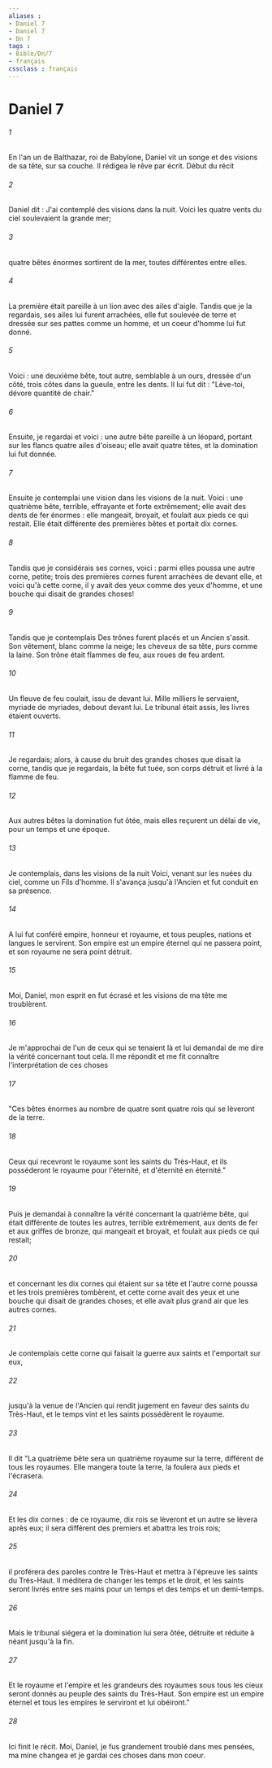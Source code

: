 ```yaml
---
aliases : 
- Daniel 7
- Daniel 7
- Dn 7
tags : 
- Bible/Dn/7
- français
cssclass : français
---
```


# Daniel 7

###### 1
En l'an un de Balthazar, roi de Babylone, Daniel vit un songe et des visions de sa tête, sur sa couche. Il rédigea le rêve par écrit. Début du récit
###### 2
Daniel dit : J'ai contemplé des visions dans la nuit. Voici les quatre vents du ciel soulevaient la grande mer;
###### 3
quatre bêtes énormes sortirent de la mer, toutes différentes entre elles.
###### 4
La première était pareille à un lion avec des ailes d'aigle. Tandis que je la regardais, ses ailes lui furent arrachées, elle fut soulevée de terre et dressée sur ses pattes comme un homme, et un coeur d'homme lui fut donné.
###### 5
Voici : une deuxième bête, tout autre, semblable à un ours, dressée d'un côté, trois côtes dans la gueule, entre les dents. Il lui fut dit : "Lève-toi, dévore quantité de chair."
###### 6
Ensuite, je regardai et voici : une autre bête pareille à un léopard, portant sur les flancs quatre ailes d'oiseau; elle avait quatre têtes, et la domination lui fut donnée.
###### 7
Ensuite je contemplai une vision dans les visions de la nuit. Voici : une quatrième bête, terrible, effrayante et forte extrêmement; elle avait des dents de fer énormes : elle mangeait, broyait, et foulait aux pieds ce qui restait. Elle était différente des premières bêtes et portait dix cornes.
###### 8
Tandis que je considérais ses cornes, voici : parmi elles poussa une autre corne, petite; trois des premières cornes furent arrachées de devant elle, et voici qu'à cette corne, il y avait des yeux comme des yeux d'homme, et une bouche qui disait de grandes choses!
###### 9
Tandis que je contemplais Des trônes furent placés et un Ancien s'assit. Son vêtement, blanc comme la neige; les cheveux de sa tête, purs comme la laine. Son trône était flammes de feu, aux roues de feu ardent.
###### 10
Un fleuve de feu coulait, issu de devant lui. Mille milliers le servaient, myriade de myriades, debout devant lui. Le tribunal était assis, les livres étaient ouverts.
###### 11
Je regardais; alors, à cause du bruit des grandes choses que disait la corne, tandis que je regardais, la bête fut tuée, son corps détruit et livré à la flamme de feu.
###### 12
Aux autres bêtes la domination fut ôtée, mais elles reçurent un délai de vie, pour un temps et une époque.
###### 13
Je contemplais, dans les visions de la nuit Voici, venant sur les nuées du ciel, comme un Fils d'homme. Il s'avança jusqu'à l'Ancien et fut conduit en sa présence.
###### 14
A lui fut conféré empire, honneur et royaume, et tous peuples, nations et langues le servirent. Son empire est un empire éternel qui ne passera point, et son royaume ne sera point détruit.
###### 15
Moi, Daniel, mon esprit en fut écrasé et les visions de ma tête me troublèrent.
###### 16
Je m'approchai de l'un de ceux qui se tenaient là et lui demandai de me dire la vérité concernant tout cela. Il me répondit et me fit connaître l'interprétation de ces choses
###### 17
"Ces bêtes énormes au nombre de quatre sont quatre rois qui se lèveront de la terre.
###### 18
Ceux qui recevront le royaume sont les saints du Très-Haut, et ils posséderont le royaume pour l'éternité, et d'éternité en éternité."
###### 19
Puis je demandai à connaître la vérité concernant la quatrième bête, qui était différente de toutes les autres, terrible extrêmement, aux dents de fer et aux griffes de bronze, qui mangeait et broyait, et foulait aux pieds ce qui restait;
###### 20
et concernant les dix cornes qui étaient sur sa tête et l'autre corne poussa et les trois premières tombèrent, et cette corne avait des yeux et une bouche qui disait de grandes choses, et elle avait plus grand air que les autres cornes.
###### 21
Je contemplais cette corne qui faisait la guerre aux saints et l'emportait sur eux,
###### 22
jusqu'à la venue de l'Ancien qui rendit jugement en faveur des saints du Très-Haut, et le temps vint et les saints possédèrent le royaume.
###### 23
Il dit "La quatrième bête sera un quatrième royaume sur la terre, différent de tous les royaumes. Elle mangera toute la terre, la foulera aux pieds et l'écrasera.
###### 24
Et les dix cornes : de ce royaume, dix rois se lèveront et un autre se lèvera après eux; il sera différent des premiers et abattra les trois rois;
###### 25
il proférera des paroles contre le Très-Haut et mettra à l'épreuve les saints du Très-Haut. Il méditera de changer les temps et le droit, et les saints seront livrés entre ses mains pour un temps et des temps et un demi-temps.
###### 26
Mais le tribunal siégera et la domination lui sera ôtée, détruite et réduite à néant jusqu'à la fin.
###### 27
Et le royaume et l'empire et les grandeurs des royaumes sous tous les cieux seront donnés au peuple des saints du Très-Haut. Son empire est un empire éternel et tous les empires le serviront et lui obéiront."
###### 28
Ici finit le récit. Moi, Daniel, je fus grandement troublé dans mes pensées, ma mine changea et je gardai ces choses dans mon coeur.
